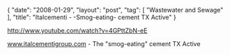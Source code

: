 {
   "date": "2008-01-29",
   "layout": "post",
   "tag": [
      "Wastewater and Sewage"
   ],
   "title": "Italcementi - -Smog-eating- cement TX Active"
}

http://www.youtube.com/watch?v=4GPttZbN-eE  

www.italcementigroup.com - The "smog-eating" cement TX Active